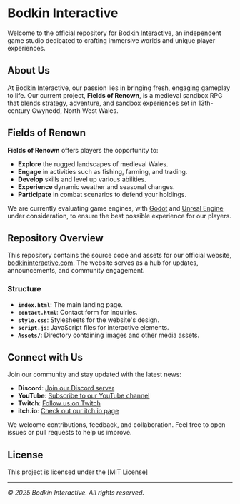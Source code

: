 # Bodkin Interactive

Welcome to the official repository for [Bodkin Interactive](https://bodkininteractive.com/), an independent game studio dedicated to crafting immersive worlds and unique player experiences.

## About Us

At Bodkin Interactive, our passion lies in bringing fresh, engaging gameplay to life. Our current project, **Fields of Renown**, is a medieval sandbox RPG that blends strategy, adventure, and sandbox experiences set in 13th-century Gwynedd, North West Wales.

## Fields of Renown

**Fields of Renown** offers players the opportunity to:

- **Explore** the rugged landscapes of medieval Wales.
- **Engage** in activities such as fishing, farming, and trading.
- **Develop** skills and level up various abilities.
- **Experience** dynamic weather and seasonal changes.
- **Participate** in combat scenarios to defend your holdings.

We are currently evaluating game engines, with [Godot](https://godotengine.org/) and [Unreal Engine](https://www.unrealengine.com/) under consideration, to ensure the best possible experience for our players.

## Repository Overview

This repository contains the source code and assets for our official website, [bodkininteractive.com](https://bodkininteractive.com/). The website serves as a hub for updates, announcements, and community engagement.

### Structure

- **`index.html`**: The main landing page.
- **`contact.html`**: Contact form for inquiries.
- **`style.css`**: Stylesheets for the website's design.
- **`script.js`**: JavaScript files for interactive elements.
- **`Assets/`**: Directory containing images and other media assets.

## Connect with Us

Join our community and stay updated with the latest news:

- **Discord**: [Join our Discord server](https://discord.gg/sqXW4r2nw9)
- **YouTube**: [Subscribe to our YouTube channel](https://www.youtube.com/@KillerAuzzie)
- **Twitch**: [Follow us on Twitch](https://twitch.tv/killerauzziee)
- **itch.io**: [Check out our itch.io page](https://killerauzzie.itch.io)

We welcome contributions, feedback, and collaboration. Feel free to open issues or pull requests to help us improve.

## License

This project is licensed under the [MIT License]

---

*© 2025 Bodkin Interactive. All rights reserved.*
